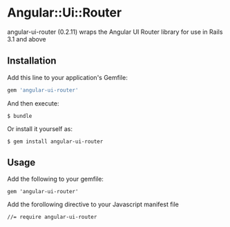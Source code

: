 # Angular::Ui::Router

angular-ui-router (0.2.11) wraps the Angular UI Router library for use in Rails 3.1 and above

## Installation

Add this line to your application's Gemfile:

```ruby
gem 'angular-ui-router'
```

And then execute:

    $ bundle

Or install it yourself as:

    $ gem install angular-ui-router

## Usage

Add the following to your gemfile:

    gem 'angular-ui-router'
	
Add the forollowing directive to your Javascript manifest file

	//= require angular-ui-router

